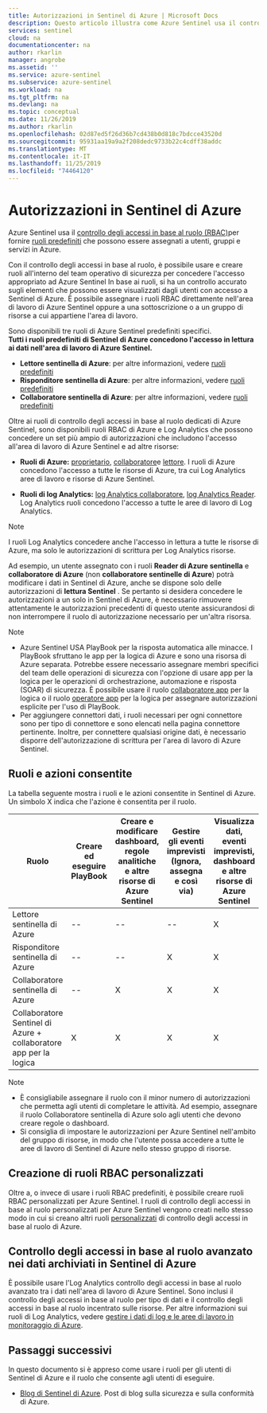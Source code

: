 ```yaml
---
title: Autorizzazioni in Sentinel di Azure | Microsoft Docs
description: Questo articolo illustra come Azure Sentinel usa il controllo degli accessi in base al ruolo per assegnare autorizzazioni agli utenti e identifica le azioni consentite per ogni ruolo.
services: sentinel
cloud: na
documentationcenter: na
author: rkarlin
manager: angrobe
ms.assetid: ''
ms.service: azure-sentinel
ms.subservice: azure-sentinel
ms.workload: na
ms.tgt_pltfrm: na
ms.devlang: na
ms.topic: conceptual
ms.date: 11/26/2019
ms.author: rkarlin
ms.openlocfilehash: 02d87ed5f26d36b7cd438b0d818c7bdcce43520d
ms.sourcegitcommit: 95931aa19a9a2f208dedc9733b22c4cdff38addc
ms.translationtype: MT
ms.contentlocale: it-IT
ms.lasthandoff: 11/25/2019
ms.locfileid: "74464120"
---
```

# <a name="permissions-in-azure-sentinel"></a>Autorizzazioni in Sentinel di Azure

Azure Sentinel usa il [controllo degli accessi in base al ruolo (RBAC)](../role-based-access-control/role-assignments-portal.md)per fornire [ruoli predefiniti](../role-based-access-control/built-in-roles.md) che possono essere assegnati a utenti, gruppi e servizi in Azure.

Con il controllo degli accessi in base al ruolo, è possibile usare e creare ruoli all'interno del team operativo di sicurezza per concedere l'accesso appropriato ad Azure Sentinel In base ai ruoli, si ha un controllo accurato sugli elementi che possono essere visualizzati dagli utenti con accesso a Sentinel di Azure. È possibile assegnare i ruoli RBAC direttamente nell'area di lavoro di Azure Sentinel oppure a una sottoscrizione o a un gruppo di risorse a cui appartiene l'area di lavoro.

Sono disponibili tre ruoli di Azure Sentinel predefiniti specifici.  
**Tutti i ruoli predefiniti di Sentinel di Azure concedono l'accesso in lettura ai dati nell'area di lavoro di Azure Sentinel.**
- **Lettore sentinella di Azure**: per altre informazioni, vedere [ruoli predefiniti](../role-based-access-control/built-in-roles.md#azure-sentinel-reader)
- **Risponditore sentinella di Azure**: per altre informazioni, vedere [ruoli predefiniti](../role-based-access-control/built-in-roles.md#azure-sentinel-responder)
- **Collaboratore sentinella di Azure**: per altre informazioni, vedere [ruoli predefiniti](../role-based-access-control/built-in-roles.md#azure-sentinel-contributor)

Oltre ai ruoli di controllo degli accessi in base al ruolo dedicati di Azure Sentinel, sono disponibili ruoli RBAC di Azure e Log Analytics che possono concedere un set più ampio di autorizzazioni che includono l'accesso all'area di lavoro di Azure Sentinel e ad altre risorse:

- **Ruoli di Azure:** [proprietario](../role-based-access-control/built-in-roles.md#owner), [collaboratore](../role-based-access-control/built-in-roles.md#contributor)e [lettore](../role-based-access-control/built-in-roles.md#reader). I ruoli di Azure concedono l'accesso a tutte le risorse di Azure, tra cui Log Analytics aree di lavoro e risorse di Azure Sentinel.

-   **Ruoli di log Analytics:** [log Analytics collaboratore](../role-based-access-control/built-in-roles.md#log-analytics-contributor), [log Analytics Reader](../role-based-access-control/built-in-roles.md#log-analytics-reader). Log Analytics ruoli concedono l'accesso a tutte le aree di lavoro di Log Analytics. 

> [!NOTE]
> I ruoli Log Analytics concedere anche l'accesso in lettura a tutte le risorse di Azure, ma solo le autorizzazioni di scrittura per Log Analytics risorse.


Ad esempio, un utente assegnato con i ruoli **Reader di Azure sentinella** e **collaboratore di Azure** (non **collaboratore sentinelle di Azure**) potrà modificare i dati in Sentinel di Azure, anche se dispone solo delle autorizzazioni di **lettura Sentinel** . Se pertanto si desidera concedere le autorizzazioni a un solo in Sentinel di Azure, è necessario rimuovere attentamente le autorizzazioni precedenti di questo utente assicurandosi di non interrompere il ruolo di autorizzazione necessario per un'altra risorsa.

> [!NOTE]
>- Azure Sentinel USA PlayBook per la risposta automatica alle minacce. I PlayBook sfruttano le app per la logica di Azure e sono una risorsa di Azure separata. Potrebbe essere necessario assegnare membri specifici del team delle operazioni di sicurezza con l'opzione di usare app per la logica per le operazioni di orchestrazione, automazione e risposta (SOAR) di sicurezza. È possibile usare il ruolo [collaboratore app](../role-based-access-control/built-in-roles.md#logic-app-contributor) per la logica o il ruolo [operatore app](../role-based-access-control/built-in-roles.md#logic-app-operator) per la logica per assegnare autorizzazioni esplicite per l'uso di PlayBook.
>- Per aggiungere connettori dati, i ruoli necessari per ogni connettore sono per tipo di connettore e sono elencati nella pagina connettore pertinente. Inoltre, per connettere qualsiasi origine dati, è necessario disporre dell'autorizzazione di scrittura per l'area di lavoro di Azure Sentinel.



## <a name="roles-and-allowed-actions"></a>Ruoli e azioni consentite

La tabella seguente mostra i ruoli e le azioni consentite in Sentinel di Azure. Un simbolo X indica che l'azione è consentita per il ruolo.

| Ruolo | Creare ed eseguire PlayBook| Creare e modificare dashboard, regole analitiche e altre risorse di Azure Sentinel | Gestire gli eventi imprevisti (Ignora, assegna e così via) | Visualizza dati, eventi imprevisti, dashboard e altre risorse di Azure Sentinel |
|--- |---|---|---|---|
| Lettore sentinella di Azure | -- | -- | -- | X |
| Risponditore sentinella di Azure|--|--| X | X |
| Collaboratore sentinella di Azure | -- | X | X | X |
| Collaboratore Sentinel di Azure + collaboratore app per la logica | X | X | X | X |


> [!NOTE]
> - È consigliabile assegnare il ruolo con il minor numero di autorizzazioni che permetta agli utenti di completare le attività. Ad esempio, assegnare il ruolo Collaboratore sentinella di Azure solo agli utenti che devono creare regole o dashboard.
> - Si consiglia di impostare le autorizzazioni per Azure Sentinel nell'ambito del gruppo di risorse, in modo che l'utente possa accedere a tutte le aree di lavoro di Sentinel di Azure nello stesso gruppo di risorse.
>
## <a name="building-custom-rbac-roles"></a>Creazione di ruoli RBAC personalizzati

Oltre a, o invece di usare i ruoli RBAC predefiniti, è possibile creare ruoli RBAC personalizzati per Azure Sentinel. I ruoli di controllo degli accessi in base al ruolo personalizzati per Azure Sentinel vengono creati nello stesso modo in cui si creano altri ruoli [personalizzati](../role-based-access-control/custom-roles-rest.md#create-a-custom-role) di controllo degli accessi in base al ruolo di Azure.

## <a name="advanced-rbac-on-the-data-you-store-in-azure-sentinel"></a>Controllo degli accessi in base al ruolo avanzato nei dati archiviati in Sentinel di Azure
  
È possibile usare l'Log Analytics controllo degli accessi in base al ruolo avanzato tra i dati nell'area di lavoro di Azure Sentinel. Sono inclusi il controllo degli accessi in base al ruolo per tipo di dati e il controllo degli accessi in base al ruolo incentrato sulle risorse. Per altre informazioni sui ruoli di Log Analytics, vedere [gestire i dati di log e le aree di lavoro in monitoraggio di Azure](../azure-monitor/platform/manage-access.md#manage-access-using-workspace-permissions).

## <a name="next-steps"></a>Passaggi successivi
In questo documento si è appreso come usare i ruoli per gli utenti di Sentinel di Azure e il ruolo che consente agli utenti di eseguire.

* [Blog di Sentinel di Azure](https://aka.ms/azuresentinelblog). Post di blog sulla sicurezza e sulla conformità di Azure.
